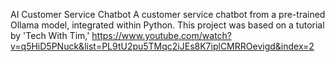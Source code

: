 AI Customer Service Chatbot
A customer service chatbot from a pre-trained Ollama model, integrated within Python. This project was based on a tutorial by 'Tech With Tim,' https://www.youtube.com/watch?v=q5HiD5PNuck&list=PL9tU2pu5TMqc2iJEs8K7iplCMRROevigd&index=2

